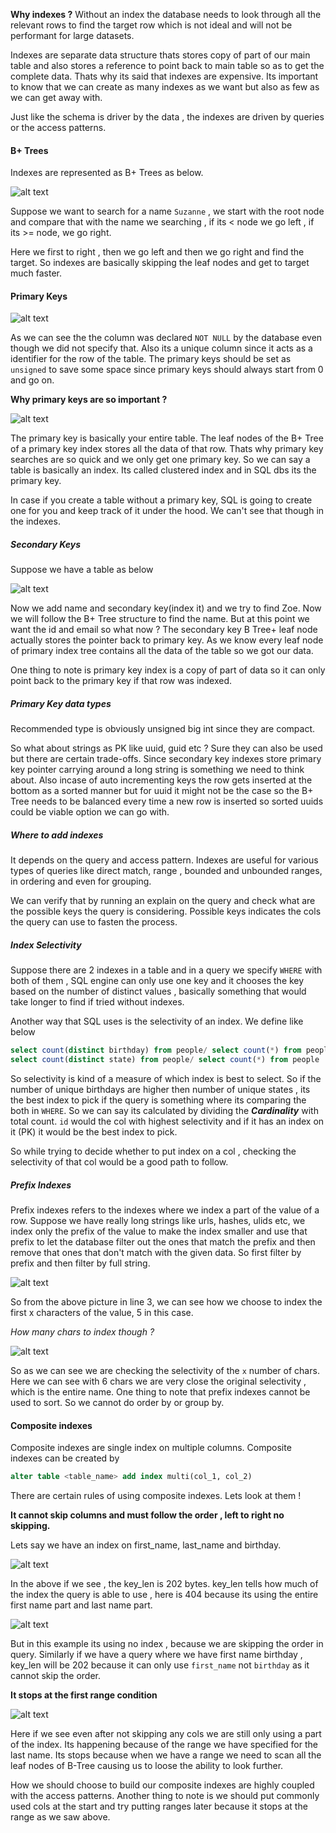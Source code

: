 **Why indexes ?**
Without an index the database needs to look through all the relevant rows to find the target row which is not ideal and will not be performant for large datasets.

Indexes are separate data structure thats stores copy of part of our main table and also stores a reference to point back to main table so as to get the complete data. 
Thats why its said that indexes are expensive.
Its important to know that we can create as many indexes as we want but also as few as we can get away with. 

Just like the schema is driver by the data , the indexes are driven by queries or the access patterns. 

#### B+ Trees

Indexes are represented as B+ Trees as below.

![alt text](/resources/Screenshot%202024-03-17%20at%209.18.50%20PM.png)

Suppose we want to search for a name `Suzanne` , we start with the root node and compare that with the name we searching , if its < node we go left , if its >= node, we go right.

Here we first to right , then we go left and then we go right and find the target.
So indexes are basically skipping the leaf nodes and get to target much faster. 


#### Primary Keys

![alt text](/resources/Screenshot%202024-03-17%20at%209.37.44%20PM.png)

As we can see the the column was declared `NOT NULL` by the database even though we did not specify that. Also its a unique column since it acts as a identifier for the row of the table.
The primary keys should be set as `unsigned` to save some space since primary keys should always start from 0 and go on. 

**Why primary keys are so important ?**

![alt text](/resources/Screenshot%202024-03-17%20at%209.47.40%20PM.png)

The primary key is basically your entire table. The leaf nodes of the B+ Tree of a primary key index stores all the data of that row. Thats why primary key searches are so quick and we only get one primary key. 
So we can say a table is basically an index. Its called clustered index and in SQL dbs its the primary key. 

In case if you create a table without a primary key, SQL is going to create one for you and keep track of it under the hood. We can't see that though in the indexes. 


##### Secondary Keys

Suppose we have a table as below 

![alt text](/resources/Screenshot%202024-03-25%20at%2011.11.48%20PM.png)

Now we add name and secondary key(index it) and we try to find Zoe. Now we will follow the B+ Tree structure to find the name. But at this point we want the id and email so what now ? 
The secondary key B Tree+ leaf node actually stores the pointer back to primary key. As we know every leaf node of primary index tree contains all the data of the table so we got our data. 

One thing to note is primary key index is a copy of part of data so it can only point back to the primary key if that row was indexed. 
##### Primary Key data types

Recommended type is obviously unsigned big int since they are compact.

So what about strings as PK like uuid, guid etc ?
Sure they can also be used but there are certain trade-offs. Since secondary key indexes store primary key pointer carrying around a long string is something we need to think about. 
Also incase of auto incrementing keys the row gets inserted at the bottom as a sorted manner but for uuid it might not be the case so the B+ Tree needs to be balanced every time a new row is inserted so sorted uuids could be viable option we can go with. 

##### Where to add indexes

It depends on the query and access pattern. Indexes are useful for various types of queries like direct match, range , bounded and unbounded ranges, in ordering and even for grouping. 

We can verify that by running an explain on the query and check what are the possible keys the query is considering. Possible keys indicates the cols the query can use to fasten the process.

##### Index Selectivity 

Suppose there are 2 indexes in a table and in a query we specify `WHERE` with both of them , SQL engine can only use one key and it chooses the key based on the number of distinct values , basically something that would take longer to find if tried without indexes. 

Another way that SQL uses is the selectivity of an index.  We define like below

```sql
select count(distinct birthday) from people/ select count(*) from people
select count(distinct state) from people/ select count(*) from people
```

So selectivity is kind of a measure of which index is best to select. So if the number of unique birthdays are higher then number of unique states , its the best index to pick if the query is something where its comparing the both in `WHERE`.
So we can say its calculated by dividing the ***Cardinality*** with total count. 
`id` would the col with highest selectivity and if it has an index on it (PK) it would be the best index to pick.

So while trying to decide whether to put index on a col , checking the selectivity of that col would be a good path to follow. 

##### Prefix Indexes

Prefix indexes refers to the indexes where we index a part of the value of a row. Suppose we have really long strings like urls, hashes, ulids etc, we index only the prefix of the value to make the index smaller and use that prefix to let the database filter out the ones that match the prefix and then remove that ones that don't match with the given data. So first filter by prefix and then filter by full string. 

![alt text](/resources/Screenshot%202024-03-31%20at%208.32.27%20PM.png)

So from the above picture in line 3, we can see how we choose to index the first x characters of the value, 5 in this case.

*How many chars to index though ?*

![alt text](/resources/Screenshot%202024-03-31%20at%208.38.25%20PM.png)

So as we can see we are checking the selectivity of the `x` number of chars. Here we can see with 6 chars we are very close the original selectivity , which is the entire name.
One thing to note that prefix indexes cannot be used to sort. So we cannot do order by or group by. 

#### Composite indexes

Composite indexes are single index on multiple columns. Composite indexes can be created by 

```sql
alter table <table_name> add index multi(col_1, col_2)
```

There are certain rules of using composite indexes. Lets look at them !

**It cannot skip columns and must follow the order , left to right no skipping.** 

Lets say we have an index on first_name, last_name and birthday. 

![alt text](/resources/Screenshot%202024-04-14%20at%2012.43.21%20AM.png)


In the above if we see , the key_len is 202 bytes. key_len tells how much of the index the query is able to use , here is 404 because its using the entire first name part and last name part. 

![alt text](/resources/Screenshot%202024-04-14%20at%2012.45.59%20AM.png)


But in this example its using no index , because we are skipping the order in query. Similarly if we have a query where we have first name birthday , key_len will be 202 because it can only use `first_name` not `birthday` as it cannot skip the order. 

**It stops at the first range condition** 

![alt text](/resources/Screenshot%202024-04-14%20at%2012.51.59%20AM.png)

Here if we see even after not skipping any cols we are still only using a part of the index. Its happening because of the range we have specified for the last name. Its stops because when we have a range we need to scan all the leaf nodes of B-Tree causing us to loose the ability to look further. 

How we should choose to build our composite indexes are highly coupled with the access patterns. Another thing to note is we should put commonly used cols at the start and try putting ranges later because it stops at the range as we saw above. 